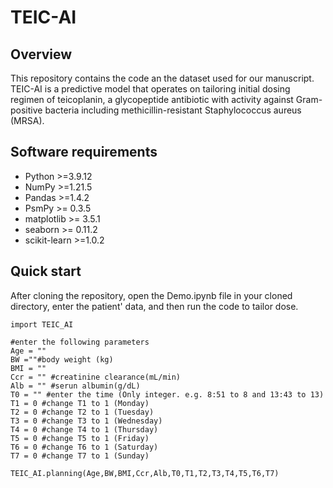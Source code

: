 # TEIC-AI

## Overview
This repository contains the code an the dataset used for our manuscript. TEIC-AI is a predictive model that operates on tailoring initial dosing regimen of teicoplanin, a glycopeptide antibiotic with activity against Gram-positive bacteria including methicillin-resistant Staphylococcus aureus (MRSA).


## Software requirements
- Python >=3.9.12
- NumPy >=1.21.5
- Pandas >=1.4.2
- PsmPy >= 0.3.5
- matplotlib >= 3.5.1
- seaborn >= 0.11.2
- scikit-learn >=1.0.2

## Quick start
After cloning the repository, open the Demo.ipynb file in your cloned directory, enter the patient' data, and then run the code to tailor dose.
```
import TEIC_AI

#enter the following parameters
Age = ""
BW =""#body weight (kg)
BMI = ""
Ccr = "" #creatinine clearance(mL/min)
Alb = "" #serun albumin(g/dL)
T0 = "" #enter the time (Only integer. e.g. 8:51 to 8 and 13:43 to 13)
T1 = 0 #change T1 to 1 (Monday)
T2 = 0 #change T2 to 1 (Tuesday)
T3 = 0 #change T3 to 1 (Wednesday)
T4 = 0 #change T4 to 1 (Thursday)
T5 = 0 #change T5 to 1 (Friday)
T6 = 0 #change T6 to 1 (Saturday)
T7 = 0 #change T7 to 1 (Sunday)

TEIC_AI.planning(Age,BW,BMI,Ccr,Alb,T0,T1,T2,T3,T4,T5,T6,T7)

```
